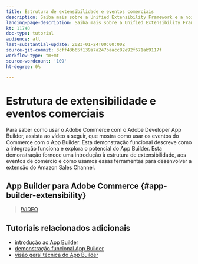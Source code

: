 ```yaml
---
title: Estrutura de extensibilidade e eventos comerciais
description: Saiba mais sobre a Unified Extensibility Framework e a noite comercial
landing-page-description: Saiba mais sobre a Unified Extensibility Framework e a noite comercial
kt: 11740
doc-type: tutorial
audience: all
last-substantial-update: 2023-01-24T00:00:00Z
source-git-commit: 3cff43b65f139a7a247baacc82e92f671ab9117f
workflow-type: tm+mt
source-wordcount: '109'
ht-degree: 0%

---
```



# Estrutura de extensibilidade e eventos comerciais

Para saber como usar o Adobe Commerce com o Adobe Developer App Builder, assista ao vídeo a seguir, que mostra como usar os eventos do Commerce com o App Builder. Esta demonstração funcional descreve como a integração funciona e explora o potencial do App Builder. Esta demonstração fornece uma introdução à estrutura de extensibilidade, aos eventos de comércio e como usamos essas ferramentas para desenvolver a extensão do Amazon Sales Channel.

## App Builder para Adobe Commerce {#app-builder-extensibility}

>[!VIDEO](https://video.tv.adobe.com/v/3413328)

## Tutoriais relacionados adicionais

- [introdução ao App Builder](../app-builder/introduction-to-app-builder.md)
- [demonstração funcional App Builder](../app-builder/app-builder-functional-demonstration.md)
- [visão geral técnica do App Builder](../app-builder/app-builder-technical-overview.md)

